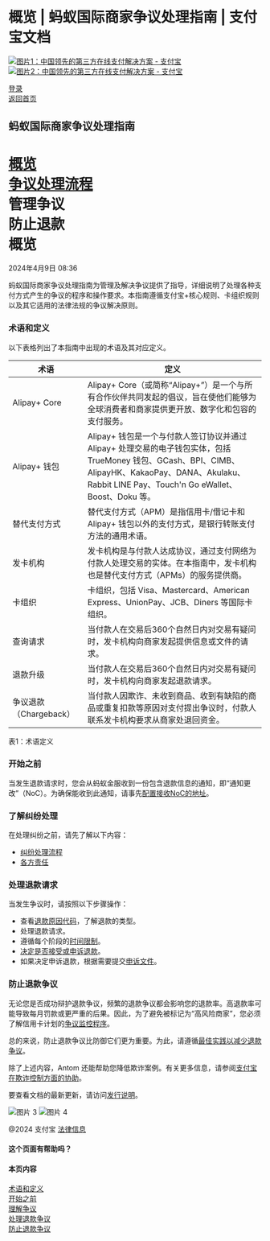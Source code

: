 概览 | 蚂蚁国际商家争议处理指南 | 支付宝文档
==================

[![图片1：中国领先的第三方在线支付解决方案 - 支付宝](https://ac.alipay.com/storage/2024/3/26/d66c43c0-440d-4c97-9976-f2028a2c8c5e.svg)![图片2：中国领先的第三方在线支付解决方案 - 支付宝](https://ac.alipay.com/storage/2024/3/26/a48bd336-aea0-4f16-bf83-616eacbb4434.svg)](/docs/)

[登录](https://global.alipay.com/ilogin/account_login.htm?goto=https%3A%2F%2Fglobal.alipay.com%2Fdocs%2Fac%2Fdispute%2Foverview)  
[返回首页](../../)

蚂蚁国际商家争议处理指南
-----------------

[概览](/docs/ac/dispute/overview)  
[争议处理流程](/docs/ac/dispute/process)  
管理争议  
防止退款  
概览
========

2024年4月9日 08:36

蚂蚁国际商家争议处理指南为管理及解决争议提供了指导，详细说明了处理各种支付方式产生的争议的程序和操作要求。本指南遵循支付宝+核心规则、卡组织规则以及其它适用的法律法规的争议解决原则。
### 术语和定义  
以下表格列出了本指南中出现的术语及其对应定义。  

| 术语 | 定义 |
| --- | --- |
| Alipay+ Core | Alipay+ Core（或简称“Alipay+”）是一个与所有合作伙伴共同发起的倡议，旨在使他们能够为全球消费者和商家提供更开放、数字化和包容的支付服务。 |
| Alipay+ 钱包 | Alipay+ 钱包是一个与付款人签订协议并通过 Alipay+ 处理交易的电子钱包实体，包括 TrueMoney 钱包、GCash、BPI、CIMB、AlipayHK、KakaoPay、DANA、Akulaku、Rabbit LINE Pay、Touch'n Go eWallet、Boost、Doku 等。 |
| 替代支付方式 | 替代支付方式（APM）是指信用卡/借记卡和 Alipay+ 钱包以外的支付方式，是银行转账支付方法的通用术语。 |
| 发卡机构 | 发卡机构是与付款人达成协议，通过支付网络为付款人处理交易的实体。在本指南中，发卡机构也是替代支付方式（APMs）的服务提供商。 |
| 卡组织 | 卡组织，包括 Visa、Mastercard、American Express、UnionPay、JCB、Diners 等国际卡组织。 |
| 查询请求 | 当付款人在交易后360个自然日内对交易有疑问时，发卡机构向商家发起提供信息或文件的请求。 |
| 退款升级 | 当付款人在交易后360个自然日内对交易有疑问时，发卡机构向商家发起退款请求。 |
| 争议退款（Chargeback） | 当付款人因欺诈、未收到商品、收到有缺陷的商品或重复扣款等原因对支付提出争议时，付款人联系发卡机构要求从商家处退回资金。 |

表1：术语定义
### 开始之前  
当发生退款请求时，您会从蚂蚁金服收到一份包含退款信息的通知，即“通知更改”（NoC）。为确保能收到此通知，请事先[配置接收NoC的地址](https://global.alipay.com/docs/ac/dispute/noc)。
### 了解纠纷处理  
在处理纠纷之前，请先了解以下内容：  
*   [纠纷处理流程](https://global.alipay.com/docs/ac/dispute/process)
*   [各方责任](https://global.alipay.com/docs/ac/dispute/pr)
### 处理退款请求  
当发生争议时，请按照以下步骤操作：  
*   查看[退款原因代码](https://global.alipay.com/docs/ac/dispute/reason_code)，了解退款的类型。
*   处理退款请求。
*   遵循每个阶段的[时间限制](https://global.alipay.com/docs/ac/dispute/timeframe)。
*   [决定是否接受或申诉退款](https://global.alipay.com/docs/ac/dispute/decision)。
*   如果决定申诉退款，根据需要提交[申诉文件](https://global.alipay.com/docs/ac/dispute/defend_chargeback)。
### 防止退款争议  
无论您是否成功辩护退款争议，频繁的退款争议都会影响您的退款率。高退款率可能导致每月罚款或更严重的后果。因此，为了避免被标记为“高风险商家”，您必须了解信用卡计划的[争议监控程序](https://global.alipay.com/docs/ac/dispute/monitor)。

总的来说，防止退款争议比防御它们更为重要。为此，请遵循[最佳实践以减少退款争议](https://global.alipay.com/docs/ac/dispute/bp)。

除了上述内容，Antom 还能帮助您降低欺诈案例。有关更多信息，请参阅[支付宝在欺诈控制方面的协助](https://global.alipay.com/docs/ac/dispute/fraud)。

要查看文档的最新更新，请访问[发行说明](https://global.alipay.com/docs/releasenotes)。

![图片 3](https://ac.alipay.com/storage/2021/5/20/19b2c126-9442-4f16-8f20-e539b1db482a.png) ![图片 4](https://ac.alipay.com/storage/2021/5/20/e9f3f154-dbf0-455f-89f0-b3d4e0c14481.png)

@2024 支付宝 [法律信息](https://global.alipay.com/docs/ac/platform/membership)

#### 这个页面有帮助吗？
#### 本页内容
[术语和定义](#EJESo "术语和定义")  
[开始之前](#c8Aym "开始之前")  
[理解争议](#LFNH8 "理解争议")  
[处理退款争议](#pWbe6 "处理退款争议")  
[防止退款争议](#eLYVW "防止退款争议")